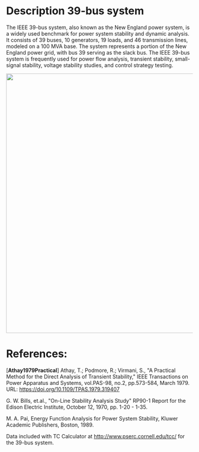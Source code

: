 # Description 39-bus system
The IEEE 39-bus system, also known as the New England power system, is a widely used benchmark for power system stability and dynamic analysis. It consists of 39 buses, 10 generators, 19 loads, and 46 transmission lines, modeled on a 100 MVA base. The system represents a portion of the New England power grid, with bus 39 serving as the slack bus. The IEEE 39-bus system is frequently used for power flow analysis, transient stability, small-signal stability, voltage stability studies, and control strategy testing.

<div align="center">
  <img src="https://github.com/user-attachments/assets/838e5014-13a7-453d-9587-bd67fd494384" width="700">
</div>

# References:
[**Athay1979Practical**] Athay, T.; Podmore, R.; Virmani, S., "A Practical Method for the Direct Analysis of Transient Stability," IEEE Transactions on Power Apparatus and Systems, vol.PAS-98, no.2, pp.573-584, March 1979. URL: https://doi.org/10.1109/TPAS.1979.319407 

G. W. Bills, et.al., "On-Line Stability Analysis Study" RP90-1 Report for the Edison Electric Institute, October 12, 1970, pp. 1-20 - 1-35. 

M. A. Pai, Energy Function Analysis for Power System Stability, Kluwer Academic Publishers, Boston, 1989. 

Data included with TC Calculator at http://www.pserc.cornell.edu/tcc/ for the 39-bus system.
